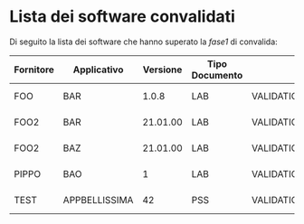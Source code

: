 # Lista dei software convalidati

Di seguito la lista dei software che hanno superato la *fase1* di convalida:

|Fornitore|Applicativo|Versione|Tipo Documento|Servizio|Data validazione|Versione Gateway|
|---|---|---|---|---|---|---|
|FOO|BAR|1.0.8|LAB|VALIDATION|2022-02-17|1.0|
|FOO2|BAR|21.01.00|LAB|VALIDATION|2022-02-17|1.0|
|FOO2|BAZ|21.01.00|LAB|VALIDATION|2022-02-17|1.0|
|PIPPO|BAO|1|LAB|VALIDATION,PUBBLICATION|2022-02-17|1.0|
|TEST|APPBELLISSIMA|42|PSS|VALIDATION|2022-02-24|1.0|